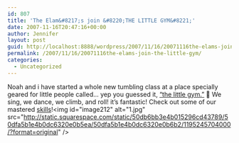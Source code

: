 ```yaml
---
id: 807
title: 'The Elam&#8217;s join &#8220;THE LITTLE GYM&#8221;'
date: 2007-11-16T20:47:16+00:00
author: Jennifer
layout: post
guid: http://localhost:8888/wordpress/2007/11/16/20071116the-elams-join-the-little-gym/
permalink: /2007/11/16/20071116the-elams-join-the-little-gym/
categories:
  - Uncategorized
---
```

Noah and i have started a whole new tumbling class at a place specially geared for little people called&#8230; yep you guessed it, [&#8220;the little gym.&#8221;](http://www.madcitythree.com/ "http://www.thelittlegym.com/gym/default.aspx?gymid=211") 🙂 We sing, we dance, we climb, and roll! it&#8217;s fantastic! Check out some of our mastered [skills](http://www.madcitythree.com/skills "http://www.flickr.com/photos/jenniferandJennifers_photos/sets/72157603215851281/")!<img id="image212" alt="1.jpg" src="http://static.squarespace.com/static/50db6bb3e4b015296cd43789/50dfa5b1e4b0dc6320e0b5ea/50dfa5b1e4b0dc6320e0b6b2/1195245704000/?format=original" />